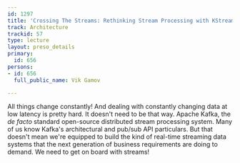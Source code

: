 ```yaml
---
id: 1297
title: 'Crossing The Streams: Rethinking Stream Processing with KStreams and KSQL'
track: Architecture
trackid: 57
type: lecture
layout: preso_details
primary:
  id: 656
persons:
- id: 656
  full_public_name: Vik Gamov

---
```

All things change constantly!
And dealing with constantly changing data at low latency is pretty hard.
It doesn't need to be that way. 
Apache Kafka, the _de facto_ standard open-source distributed stream processing system.
Many of us know Kafka's architectural and pub/sub API particulars.
But that doesn't mean we're equipped to build the kind of real-time streaming data systems that the next generation of business requirements are doing to demand.
We need to get on board with streams!